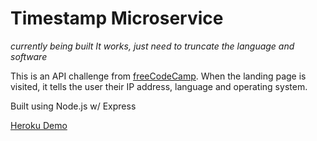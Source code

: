 # Timestamp Microservice

*currently being built*
*It works, just need to truncate the language and software*

This is an API challenge from [freeCodeCamp](https://www.freecodecamp.com/challenges/request-header-parser-microservice). When the landing page is visited, it tells the user their IP address, language and operating system.

Built using Node.js w/ Express

[Heroku Demo](https://salty-island-31009.herokuapp.com/)
